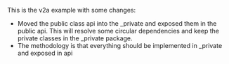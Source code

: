 This is the v2a example with some changes:

- Moved the public class api into the _private and exposed them in the public api.
  This will resolve some circular dependencies and keep the private classes in the _private package.
- The methodology is that everything should be implemented in _private and exposed in api
